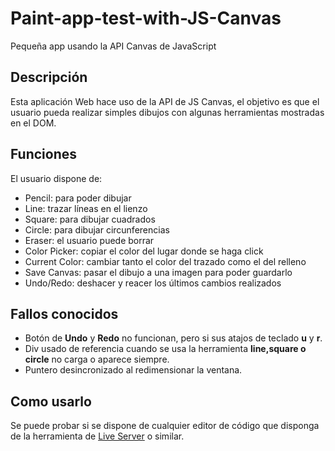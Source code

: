 # Paint-app-test-with-JS-Canvas

Pequeña app usando la API Canvas de JavaScript

## Descripción

Esta aplicación Web hace uso de la API de JS Canvas, el objetivo es que el usuario pueda realizar simples dibujos con algunas herramientas
mostradas en el DOM.

## Funciones

El usuario dispone de:

<ul>
<li>Pencil: para poder dibujar</li>
<li>Line: trazar líneas en el lienzo</li>
<li>Square: para dibujar cuadrados</li>
<li>Circle: para dibujar circunferencias</li>
<li>Eraser: el usuario puede borrar</li>
<li>Color Picker: copiar el color del lugar donde se haga click</li>
<li>Current Color: cambiar tanto el color del trazado como el del relleno</li>
<li>Save Canvas: pasar el dibujo a una imagen para poder guardarlo</li>
<li>Undo/Redo: deshacer y reacer los últimos cambios realizados</li>
</ul>

## Fallos conocidos

- Botón de **Undo** y **Redo** no funcionan, pero si sus atajos de teclado **u** y **r**.
- Div usado de referencia cuando se usa la herramienta **line,square o circle** no carga o aparece siempre.
- Puntero desincronizado al redimensionar la ventana.

## Como usarlo

Se puede probar si se dispone de cualquier editor de código que disponga de la herramienta de [Live Server](https://marketplace.visualstudio.com/items?itemName=ritwickdey.LiveServer) o similar.
